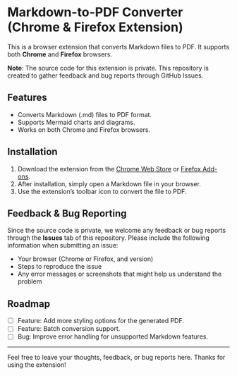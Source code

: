 # Markdown-to-PDF Converter (Chrome & Firefox Extension)

This is a browser extension that converts Markdown files to PDF. It supports both **Chrome** and **Firefox** browsers.

**Note**: The source code for this extension is private. This repository is created to gather feedback and bug reports through GitHub Issues.

## Features
- Converts Markdown (.md) files to PDF format.
- Supports Mermaid charts and diagrams.
- Works on both Chrome and Firefox browsers.

## Installation

1. Download the extension from the [Chrome Web Store](#) or [Firefox Add-ons](#).
2. After installation, simply open a Markdown file in your browser.
3. Use the extension’s toolbar icon to convert the file to PDF.

## Feedback & Bug Reporting

Since the source code is private, we welcome any feedback or bug reports through the **Issues** tab of this repository. Please include the following information when submitting an issue:

- Your browser (Chrome or Firefox, and version)
- Steps to reproduce the issue
- Any error messages or screenshots that might help us understand the problem

## Roadmap
- [ ] Feature: Add more styling options for the generated PDF.
- [ ] Feature: Batch conversion support.
- [ ] Bug: Improve error handling for unsupported Markdown features.

---

Feel free to leave your thoughts, feedback, or bug reports here. Thanks for using the extension!
